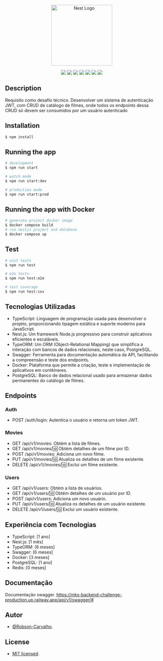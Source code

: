 <p align="center">
  <a href="http://nestjs.com/" target="blank"><img src="https://nestjs.com/img/logo-small.svg" width="200" alt="Nest Logo" /></a>
</p>

<p align="center">
<a><img src="https://img.shields.io/badge/Railway-131415?style=for-the-badge&logo=railway&logoColor=white"></a>
<a><img src="https://img.shields.io/badge/PostgreSQL-316192?style=for-the-badge&logo=postgresql&logoColor=white" /></a>
<a><img src="https://img.shields.io/badge/JWT-000000?style=for-the-badge&logo=JSON%20web%20tokens&logoColor=white" /></a>
<a><img src="https://img.shields.io/badge/nestjs-E0234E?style=for-the-badge&logo=nestjs&logoColor=white" /></a>
<a><img src="https://img.shields.io/badge/npm-CB3837?style=for-the-badge&logo=npm&logoColor=white
" /></a>
<a><img src="https://img.shields.io/badge/TypeScript-007ACC?style=for-the-badge&logo=typescript&logoColor=white" /></a>
<a><img src="https://img.shields.io/badge/Docker-2CA5E0?style=for-the-badge&logo=docker&logoColor=white" /></a>
</p>

## Description

Requisíto como desafio técnico. Desenvolver um sistema de autenticação JWT, com CRUD de catálogo de filmes, onde todos os endpoints dessa CRUD só devem ser consumidos por um usuário autenticado

## Installation

```bash
$ npm install
```

## Running the app

```bash
# development
$ npm run start

# watch mode
$ npm run start:dev

# production mode
$ npm run start:prod
```

## Running the app with Docker

```bash
# generate project docker image
$ docker compose build
# run nestjs project and database
$ docker compose up
```

## Test

```bash
# unit tests
$ npm run test

# e2e tests
$ npm run test:e2e

# test coverage
$ npm run test:cov
```

## Tecnologias Utilizadas

- TypeScript: Linguagem de programação usada para desenvolver o projeto, proporcionando tipagem estática e suporte moderno para JavaScript.
- Nest.js: Um framework Node.js progressivo para construir aplicativos eficientes e escaláveis.
- TypeORM: Um ORM (Object-Relational Mapping) que simplifica a interação com bancos de dados relacionais, neste caso, PostgreSQL.
- Swagger: Ferramenta para documentação automática da API, facilitando a compreensão e teste dos endpoints.
- Docker: Plataforma que permite a criação, teste e implementação de aplicativos em contêineres.
- PostgreSQL: Banco de dados relacional usado para armazenar dados permanentes do catálogo de filmes.

## Endpoints

### Auth

- POST /auth/login: Autentica o usuário e retorna um token JWT.

### Movies

- GET /api/v1/movies: Obtém a lista de filmes.
- GET /api/v1/movies/:id: Obtém detalhes de um filme por ID.
- POST /api/v1/movies: Adiciona um novo filme.
- PUT /api/v1/movies/:id: Atualiza os detalhes de um filme existente.
- DELETE /api/v1//movies/:id: Exclui um filme existente.

### Users

- GET /api/v1/users: Obtém a lista de usuários.
- GET /api/v1/users/:id: Obtém detalhes de um usuário por ID.
- POST /api/v1/users: Adiciona um novo usuário.
- PUT /api/v1/users/:id: Atualiza os detalhes de um usuário existente.
- DELETE /api/v1/users/:id: Exclui um usuário existente.

## Experiência com Tecnologias

- TypeScript: [1 ano]
- Nest.js: [1 mês]
- TypeORM: [6 meses]
- Swagger: [6 meses]
- Docker: [3 meses]
- PostgreSQL: [1 ano]
- Redis: [0 meses]

## Documentação

Documentação swagger. https://mks-backend-challenge-production.up.railway.app/api/v1/swagger/#

## Autor

- [@Robson-Carvalho](https://github.com/Robson-Carvalho).

## License

- [MIT licensed](LICENSE).
